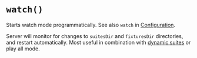 # `watch()`

Starts watch mode programmatically. See also `watch` in [Configuration](../../src/pages/Configuration.md).

Server will monitor for changes to `suitesDir` and `fixturesDir` directories, and restart automatically.
Most useful in combination with [dynamic suites](../Suites/Dynamic.md) or play all mode.
